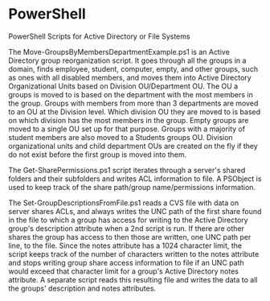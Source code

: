 # PowerShell
PowerShell Scripts for Active Directory or File Systems

The Move-GroupsByMembersDepartmentExample.ps1 is an Active Directory group reorganization script. It goes through all the groups in a domain, finds employee, student, computer, empty, and other groups, such as ones with all disabled members, and moves them into Active Directory Organizational Units based on Division OU/Department OU. The OU a groups is moved to is based on the department with the most members in the group. Groups with members from more than 3 departments are moved to an OU at the Division level. Which division OU they are moved to is based on which division has the most members in the group. Empty groups are moved to a single OU set up for that purpose. Groups with a majority of student members are also moved to a Students groups OU. Division organizational units and child department OUs are created on the fly if they do not exist before the first group is moved into them.

The Get-SharePermissions.ps1 script iterates through a server's shared folders and their subfolders and writes ACL information to file. A PSObject is used to keep track of the share path/group name/permissions information.

The Set-GroupDescriptionsFromFile.ps1 reads a CVS file with data on server shares ACLs, and always writes the UNC path of the first share found in the file to which a group has access for writing to the Active Directory group's description attribute when a 2nd script is run. If there are other shares the group has access to then those are written, one UNC path per line, to the file. Since the notes attribute has a 1024 character limit, the script keeps track of the number of characters written to the notes attribute and stops writing group share access information to file if an UNC path would exceed that character limit for a group's Active Directory notes attribute.
A separate script reads this resulting file and writes the data to all the groups' description and notes attributes. 
